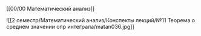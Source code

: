 [[00/00 Математический анализ]]

![[2 семестр/Математический анализ/Конспекты лекций/№11 Теорема о среднем значении опр интеграла/matan036.jpg]]